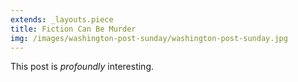 ```yaml
---
extends: _layouts.piece
title: Fiction Can Be Murder
img: /images/washington-post-sunday/washington-post-sunday.jpg
---
```


This post is *profoundly* interesting.